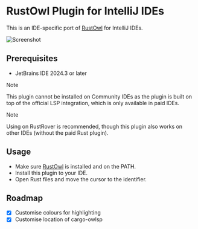 # RustOwl Plugin for IntelliJ IDEs

This is an IDE-specific port of [RustOwl](https://github.com/cordx56/rustowl) for IntelliJ IDEs.

![Screenshot](./.github/assets/screenshot.png)

## Prerequisites

- JetBrains IDE 2024.3 or later

> [!NOTE]
> This plugin cannot be installed on Community IDEs as the plugin is built on top of the official LSP integration,
> which is only available in paid IDEs.

> [!NOTE]
> Using on RustRover is recommended, though this plugin also works on other IDEs (without the paid Rust plugin).

## Usage

- Make sure [RustOwl](https://github.com/cordx56/rustowl) is installed and on the PATH.</li>
- Install this plugin to your IDE.</li>
- Open Rust files and move the cursor to the identifier.</li>

## Roadmap

- [x] Customise colours for highlighting
- [x] Customise location of cargo-owlsp
